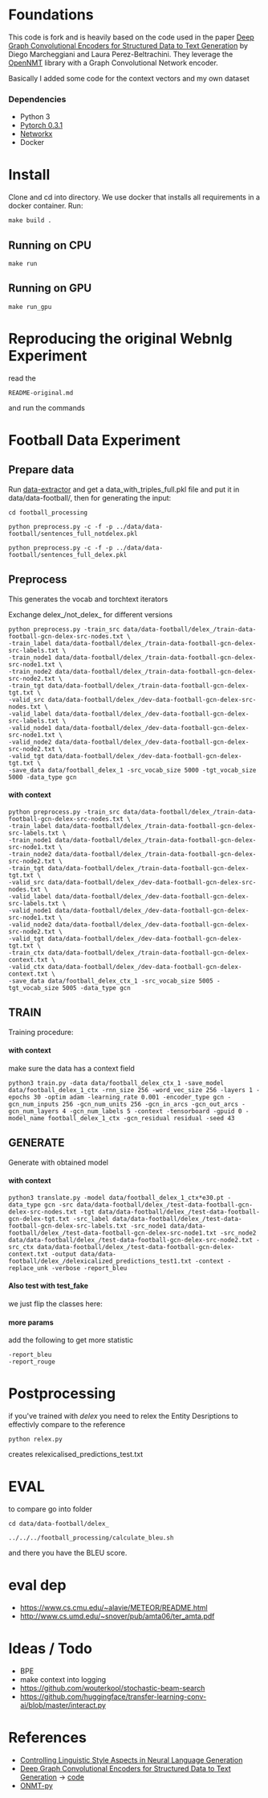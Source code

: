 # Foundations
This code is fork and is heavily based on the code used in the paper [Deep Graph Convolutional Encoders for Structured Data to Text Generation](http://aclweb.org/anthology/W18-6501) by Diego Marcheggiani and Laura Perez-Beltrachini. They leverage the [OpenNMT](https://github.com/OpenNMT/OpenNMT-py) library with a Graph Convolutional Network encoder.

Basically I added some code for the context vectors and my own dataset

### Dependencies
 - Python 3
 - [Pytorch 0.3.1](https://pytorch.org/get-started/locally/)
 - [Networkx](https://networkx.github.io) 
 - Docker

# Install
Clone and cd into directory. We use docker that installs all requirements in a docker container. Run:
	
	make build .

## Running on CPU

	make run 

## Running on GPU

	make run_gpu

# Reproducing the original Webnlg Experiment
read the 

	README-original.md

and run the commands

# Football Data Experiment

## Prepare data
Run [data-extractor]() and get a data_with_triples_full.pkl file and put it in data/data-football/, then for generating the input:
	
	cd football_processing

	python preprocess.py -c -f -p ../data/data-football/sentences_full_notdelex.pkl

	python preprocess.py -c -f -p ../data/data-football/sentences_full_delex.pkl


## Preprocess
This generates the vocab and torchtext iterators

Exchange delex_/not_delex_ for different versions

	python preprocess.py -train_src data/data-football/delex_/train-data-football-gcn-delex-src-nodes.txt \
	-train_label data/data-football/delex_/train-data-football-gcn-delex-src-labels.txt \
	-train_node1 data/data-football/delex_/train-data-football-gcn-delex-src-node1.txt \
	-train_node2 data/data-football/delex_/train-data-football-gcn-delex-src-node2.txt \
	-train_tgt data/data-football/delex_/train-data-football-gcn-delex-tgt.txt \
	-valid_src data/data-football/delex_/dev-data-football-gcn-delex-src-nodes.txt \
	-valid_label data/data-football/delex_/dev-data-football-gcn-delex-src-labels.txt \
	-valid_node1 data/data-football/delex_/dev-data-football-gcn-delex-src-node1.txt \
	-valid_node2 data/data-football/delex_/dev-data-football-gcn-delex-src-node2.txt \
	-valid_tgt data/data-football/delex_/dev-data-football-gcn-delex-tgt.txt \
	-save_data data/football_delex_1 -src_vocab_size 5000 -tgt_vocab_size 5000 -data_type gcn 


#### with context
	python preprocess.py -train_src data/data-football/delex_/train-data-football-gcn-delex-src-nodes.txt \
	-train_label data/data-football/delex_/train-data-football-gcn-delex-src-labels.txt \
	-train_node1 data/data-football/delex_/train-data-football-gcn-delex-src-node1.txt \
	-train_node2 data/data-football/delex_/train-data-football-gcn-delex-src-node2.txt \
	-train_tgt data/data-football/delex_/train-data-football-gcn-delex-tgt.txt \
	-valid_src data/data-football/delex_/dev-data-football-gcn-delex-src-nodes.txt \
	-valid_label data/data-football/delex_/dev-data-football-gcn-delex-src-labels.txt \
	-valid_node1 data/data-football/delex_/dev-data-football-gcn-delex-src-node1.txt \
	-valid_node2 data/data-football/delex_/dev-data-football-gcn-delex-src-node2.txt \
	-valid_tgt data/data-football/delex_/dev-data-football-gcn-delex-tgt.txt \
	-train_ctx data/data-football/delex_/train-data-football-gcn-delex-context.txt \
	-valid_ctx data/data-football/delex_/dev-data-football-gcn-delex-context.txt \
	-save_data data/football_delex_ctx_1 -src_vocab_size 5005 -tgt_vocab_size 5005 -data_type gcn 

## TRAIN
Training procedure:

#### with context
make sure the data has a context field

	python3 train.py -data data/football_delex_ctx_1 -save_model data/football_delex_1_ctx -rnn_size 256 -word_vec_size 256 -layers 1 -epochs 30 -optim adam -learning_rate 0.001 -encoder_type gcn -gcn_num_inputs 256 -gcn_num_units 256 -gcn_in_arcs -gcn_out_arcs -gcn_num_layers 4 -gcn_num_labels 5 -context -tensorboard -gpuid 0 -model_name football_delex_1_ctx -gcn_residual residual -seed 43


## GENERATE
Generate with obtained model

#### with context

	python3 translate.py -model data/football_delex_1_ctx*e30.pt -data_type gcn -src data/data-football/delex_/test-data-football-gcn-delex-src-nodes.txt -tgt data/data-football/delex_/test-data-football-gcn-delex-tgt.txt -src_label data/data-football/delex_/test-data-football-gcn-delex-src-labels.txt -src_node1 data/data-football/delex_/test-data-football-gcn-delex-src-node1.txt -src_node2 data/data-football/delex_/test-data-football-gcn-delex-src-node2.txt -src_ctx data/data-football/delex_/test-data-football-gcn-delex-context.txt -output data/data-football/delex_/delexicalized_predictions_test1.txt -context -replace_unk -verbose -report_bleu 

#### Also test with test_fake
we just flip the classes here:

	

#### more params
add the following to get more statistic
	
	-report_bleu
	-report_rouge
	
# Postprocessing
if you've trained with *delex* you need to relex the Entity Desriptions to effectivly compare to the reference

	python relex.py 

creates relexicalised_predictions_test.txt

# EVAL
to compare go into folder

	cd data/data-football/delex_

	../../../football_processing/calculate_bleu.sh

and there you have the BLEU score.

# eval dep
* https://www.cs.cmu.edu/~alavie/METEOR/README.html
* http://www.cs.umd.edu/~snover/pub/amta06/ter_amta.pdf

# Ideas / Todo
* BPE
* make context into logging
* https://github.com/wouterkool/stochastic-beam-search
* https://github.com/huggingface/transfer-learning-conv-ai/blob/master/interact.py

# References

* [Controlling Linguistic Style Aspects in Neural Language Generation
](https://arxiv.org/abs/1707.02633)
* [Deep Graph Convolutional Encoders for Structured Data to Text Generation](http://aclweb.org/anthology/W18-6501) -> [code](https://github.com/diegma/graph-2-text)
* [ONMT-py](https://github.com/OpenNMT/OpenNMT-py/tree/master/onmt)